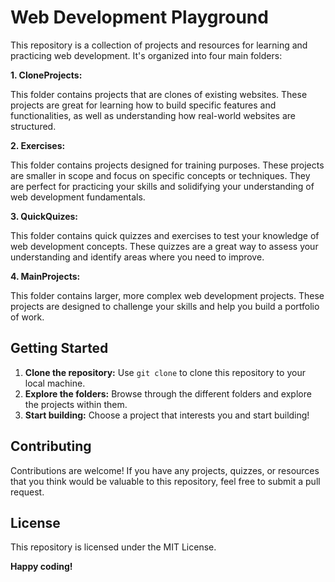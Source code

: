 # Web Development Playground

This repository is a collection of projects and resources for learning and practicing web development. It's organized into four main folders:

**1. CloneProjects:**

This folder contains projects that are clones of existing websites. These projects are great for learning how to build specific features and functionalities, as well as understanding how real-world websites are structured.

**2. Exercises:**

This folder contains projects designed for training purposes. These projects are smaller in scope and focus on specific concepts or techniques. They are perfect for practicing your skills and solidifying your understanding of web development fundamentals.

**3. QuickQuizes:**

This folder contains quick quizzes and exercises to test your knowledge of web development concepts. These quizzes are a great way to assess your understanding and identify areas where you need to improve.

**4. MainProjects:**

This folder contains larger, more complex web development projects. These projects are designed to challenge your skills and help you build a portfolio of work.

## Getting Started

1. **Clone the repository:** Use `git clone` to clone this repository to your local machine.
2. **Explore the folders:** Browse through the different folders and explore the projects within them.
3. **Start building:** Choose a project that interests you and start building!

## Contributing

Contributions are welcome! If you have any projects, quizzes, or resources that you think would be valuable to this repository, feel free to submit a pull request.

## License

This repository is licensed under the MIT License.

**Happy coding!**
